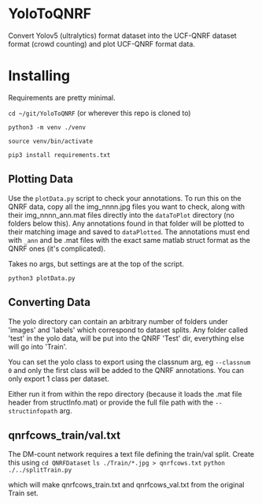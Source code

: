 # YoloToQNRF
Convert Yolov5 (ultralytics) format dataset into the UCF-QNRF dataset format (crowd counting) and plot UCF-QNRF format data.

# Installing
Requirements are pretty minimal. 

`cd ~/git/YoloToQNRF` (or wherever this repo is cloned to)

`python3 -m venv ./venv`

`source venv/bin/activate`

`pip3 install requirements.txt`

## Plotting Data
Use the `plotData.py` script to check your annotations. To run this on the QNRF data, copy all the img_nnnn.jpg files you want to check, along with their img_nnnn_ann.mat files directly into the `dataToPlot` directory (no folders below this). Any annotations found in that folder will be plotted to their matching image and saved to `dataPlotted`. The annotations must end with `_ann` and be .mat files with the exact same matlab struct format as the QNRF ones (it's complicated). 

Takes no args, but settings are at the top of the script.

`python3 plotData.py`

## Converting Data

The yolo directory can contain an arbitrary number of folders under 'images' and 'labels' which correspond to dataset splits. Any folder called 'test' in the yolo data, will be put into the QNRF 'Test' dir, everything else will go into 'Train'. 

You can set the yolo class to export using the classnum arg, eg `--classnum 0` and only the first class will be added to the QNRF annotations. You can only export 1 class per dataset.

Either run it from within the repo directory (because it loads the .mat file header from structInfo.mat) or provide the full file path with the `--structinfopath` arg.


## qnrfcows_train/val.txt
The DM-count network requires a text file defining the train/val split. Create this using
`cd QNRFDataset`
`ls ./Train/*.jpg > qnrfcows.txt`
`python ./../splitTrain.py`

which will make qnrfcows_train.txt and qnrfcows_val.txt from the original Train set.
